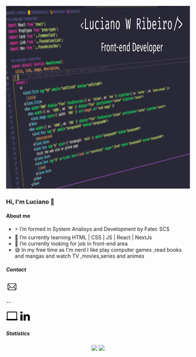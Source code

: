 <img src="./assets/capaGithub.png" height="500px"/>

### Hi, I'm Luciano 👋

#### About me
- ⚡ I’m formed in System Analisys and Development by Fatec SCS
- 💬 I’m currently learning HTML | CSS | JS | React | NextJs
- 🔭 I’m currently looking for job in front-end area
- 😄 In my free time as I'm nerd I like play computer games ,read books and mangas and watch TV ,movies,series and animes

##### Contact
<p align="left">
 <a href="mailto:lucianowribeiro@gmail.com"><img src="./assets/1814108-32.png" witdh="32px"/></a><p> -- </p>
 <a href="https://portifolio-lucianowribeiro.vercel.app/"><img witdh="32px" src="./assets/2205216-32.png"/></a>
 <a href="https://www.linkedin.com/in/lucianowribeiro/"><img witdh="32px" src="./assets/367593-32.png"/></a>
</p>
  
##### Statistics
<p align="center">
 <img height="200px"src="https://github-readme-stats.vercel.app/api?username=lucianowribeiro&show_icons=true&theme=dracula"/>
 <img height="200px"src="https://github-readme-stats.vercel.app/api/top-langs/?username=lucianowribeiro&theme=dracula&layout=compact)"/>
</p>
 
